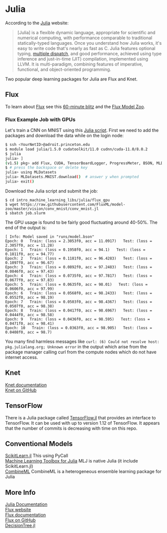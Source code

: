 # Julia

According to the [Julia](https://docs.julialang.org/en/v1/) website:

> [Julia] is a flexible dynamic language, appropriate for scientific and numerical computing, with performance comparable to traditional statically-typed languages. Once you understand how Julia works, it's easy to write code that's nearly as fast as C. Julia features optional typing, [multiple dispatch](https://en.wikipedia.org/wiki/Multiple_dispatch), and good performance, achieved using type inference and just-in-time (JIT) compilation, implemented using LLVM. It is multi-paradigm, combining features of imperative, functional, and object-oriented programming.

Two popular deep learning packages for Julia are Flux and Knet.

## Flux

To learn about [Flux](https://fluxml.ai/Flux.jl/stable/) see this [60-minute blitz](https://github.com/FluxML/model-zoo/blob/master/tutorials/60-minute-blitz/60-minute-blitz.jl) and the [Flux Model Zoo](https://github.com/FluxML/model-zoo/).

### Flux Example Job with GPUs

Let's train a CNN on MNIST using this [Julia script](https://github.com/FluxML/model-zoo/blob/master/vision/conv_mnist/conv_mnist.jl). First we need to add the packages and download the data while on the login node:

```bash
$ ssh <YourNetID>@adroit.princeton.edu
$ module load julia/1.5.0 cudatoolkit/11.0 cudnn/cuda-11.0/8.0.2
$ julia
julia> ]
(v1.5) pkg> add Flux, CUDA, TensorBoardLogger, ProgressMeter, BSON, MLDatasets
$ # press the backspace or delete key
julia> using MLDatasets
julia> MLDatasets.MNIST.download()  # answer y when prompted
julia> exit()
```

Download the Julia script and submit the job:

```
$ cd intro_machine_learning_libs/julia/flux_gpu
$ wget https://raw.githubusercontent.com/FluxML/model-zoo/master/vision/conv_mnist/conv_mnist.jl
$ sbatch job.slurm
```

The GPU usage is found to be fairly good fluctuating around 40-50%. The end of the output is:

```
[ Info: Model saved in "runs/model.bson"
Epoch: 0   Train: (loss = 2.3053f0, acc = 11.0917)   Test: (loss = 2.3057f0, acc = 11.28)
Epoch: 1   Train: (loss = 0.1958f0, acc = 94.1)   Test: (loss = 0.1811f0, acc = 94.77)
Epoch: 2   Train: (loss = 0.1181f0, acc = 96.4283)   Test: (loss = 0.1097f0, acc = 96.67)
Epoch: 3   Train: (loss = 0.0892f0, acc = 97.2483)   Test: (loss = 0.0846f0, acc = 97.43)
Epoch: 4   Train: (loss = 0.0735f0, acc = 97.7817)   Test: (loss = 0.0677f0, acc = 97.83)
Epoch: 5   Train: (loss = 0.0635f0, acc = 98.01)   Test: (loss = 0.0606f0, acc = 97.99)
Epoch: 6   Train: (loss = 0.0568f0, acc = 98.2433)   Test: (loss = 0.0552f0, acc = 98.19)
Epoch: 7   Train: (loss = 0.0503f0, acc = 98.4367)   Test: (loss = 0.0507f0, acc = 98.38)
Epoch: 8   Train: (loss = 0.0417f0, acc = 98.6967)   Test: (loss = 0.0444f0, acc = 98.58)
Epoch: 9   Train: (loss = 0.0436f0, acc = 98.595)   Test: (loss = 0.0471f0, acc = 98.41)
Epoch: 10   Train: (loss = 0.0363f0, acc = 98.905)   Test: (loss = 0.0408f0, acc = 98.7)
```

You many find harmless messages like `curl: (6) Could not resolve host: pkg.julialang.org; Unknown error` in the output which arise from the package manager calling curl from the compute nodes which do not have internet access.

## Knet

[Knet documentation](https://denizyuret.github.io/Knet.jl/latest/)  
[Knet on GitHub](https://github.com/denizyuret/Knet.jl) 

## TensorFlow

There is a Julia package called [TensorFlow.jl](https://github.com/malmaud/TensorFlow.jl) that provides an interface to TensorFlow. It can be used with up to version 1.12 of TensorFlow. It appears that the number of commits is decreasing with time on this repo.

## Conventional Models

[ScikitLearn.jl](https://github.com/cstjean/ScikitLearn.jl) This using PyCall  
[Machine Learning Toolbox for Julia](https://github.com/alan-turing-institute/MLJ.jl) MLJ is native Julia (it include ScikitLearn.jl)  
[CombineML](https://github.com/ppalmes/CombineML.jl) CombineML is a heterogeneous ensemble learning package for Julia

## More Info

[Julia Documentation](https://docs.julialang.org/en/v1/)  
[Flux website](https://fluxml.ai/)  
[Flux documentation](https://fluxml.ai/Flux.jl/stable/)  
[Flux on GitHub](https://github.com/FluxML/Flux.jl)   
[DecisionTree.jl](https://github.com/bensadeghi/DecisionTree.jl)

